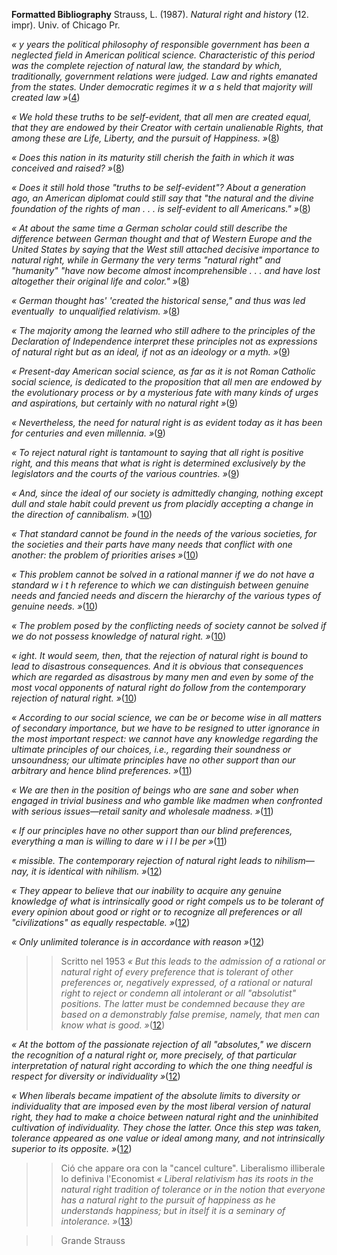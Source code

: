 
**Formatted Bibliography**
Strauss, L. (1987). _Natural right and history_ (12. impr). Univ. of Chicago Pr.


*« y years the political philosophy of responsible government has been a neglected field in American political science. Characteristic of this period was the complete rejection of natural law, the standard by which, traditionally, government relations were judged. Law and rights emanated from the states. Under democratic regimes it w a s held that majority will created law »*([4](zotero://open-pdf/library/items/WBM3UIY8?page=4&annotation=MSZTJDI6))


 *« We hold these truths to be self-evident,  that all men are created equal, that they are endowed by their  Creator with certain unalienable Rights, that among these are  Life, Liberty, and the pursuit of Happiness. »*([8](zotero://open-pdf/library/items/WBM3UIY8?page=8&annotation=35Y357XF))


 *« Does this nation in its maturity still cherish the faith in which it was conceived and  raised? »*([8](zotero://open-pdf/library/items/WBM3UIY8?page=8&annotation=LRYPHZR6))


 *« Does it still hold those "truths to be self-evident"?  About a generation ago, an American diplomat could still say  that "the natural and the divine foundation of the rights of  man . . . is self-evident to all Americans." »*([8](zotero://open-pdf/library/items/WBM3UIY8?page=8&annotation=RFU3HCDV))


 *« At about the same  time a German scholar could still describe the difference between German thought and that of Western Europe and the  United States by saying that the West still attached decisive  importance to natural right, while in Germany the very terms  "natural right" and "humanity" "have now become almost  incomprehensible . . . and have lost altogether their original  life and color." »*([8](zotero://open-pdf/library/items/WBM3UIY8?page=8&annotation=SXY7KLPD))


 *« German thought has' 'created the historical sense," and thus was led eventually  to unqualified relativism. »*([8](zotero://open-pdf/library/items/WBM3UIY8?page=8&annotation=5XIUGBJL))


 *« The majority among the learned who still adhere to the principles of the Declaration of Independence interpret these principles not as expressions of natural right but as an ideal, if not as an ideology or a myth. »*([9](zotero://open-pdf/library/items/WBM3UIY8?page=9&annotation=PJCEQTUH))


 *« Present-day American social science, as far as it is not Roman Catholic social science, is dedicated to the proposition that all men are endowed by the evolutionary process or by a mysterious fate with many kinds of urges and aspirations, but certainly with no natural right »*([9](zotero://open-pdf/library/items/WBM3UIY8?page=9&annotation=56IXBVGC))


 *« Nevertheless, the need for natural right is as evident today as it has been for centuries and even millennia. »*([9](zotero://open-pdf/library/items/WBM3UIY8?page=9&annotation=4TKMESUP))


 *« To reject natural right is tantamount to saying that all right is positive right, and this means that what is right is determined exclusively by the legislators and the courts of the various countries. »*([9](zotero://open-pdf/library/items/WBM3UIY8?page=9&annotation=ZFLLLG4K))


 *« And, since the ideal of our society is admittedly changing, nothing except dull and stale habit could prevent us from placidly accepting a change in the direction of cannibalism. »*([10](zotero://open-pdf/library/items/WBM3UIY8?page=10&annotation=ATNY3SDW))


 *« That standard cannot be found in the needs of the various societies, for the societies and their parts have many needs that conflict with one another: the problem of priorities arises »*([10](zotero://open-pdf/library/items/WBM3UIY8?page=10&annotation=LB8E6H32))


 *« This problem cannot be solved in a rational manner if we do not have a standard w i t h reference to which we can distinguish between genuine needs and fancied needs and discern the hierarchy of the various types of genuine needs. »*([10](zotero://open-pdf/library/items/WBM3UIY8?page=10&annotation=9BXWMF5R))


 *« The problem posed by the conflicting needs of society cannot be solved if we do not possess knowledge of natural right. »*([10](zotero://open-pdf/library/items/WBM3UIY8?page=10&annotation=RWPMHHVJ))


 *« ight.  It would seem, then, that the rejection of natural right is bound to lead to disastrous consequences. And it is obvious that consequences which are regarded as disastrous by many men and even by some of the most vocal opponents of natural right do follow from the contemporary rejection of natural right. »*([10](zotero://open-pdf/library/items/WBM3UIY8?page=10&annotation=PKGSI9UW))


 *« According to our social science, we can be or  become wise in all matters of secondary importance, but we  have to be resigned to utter ignorance in the most important  respect: we cannot have any knowledge regarding the ultimate principles of our choices, i.e., regarding their soundness  or unsoundness; our ultimate principles have no other support  than our arbitrary and hence blind preferences. »*([11](zotero://open-pdf/library/items/WBM3UIY8?page=11&annotation=FXVEEQ9Q))


 *« We are then  in the position of beings who are sane and sober when engaged  in trivial business and who gamble like madmen when confronted with serious issues—retail sanity and wholesale madness. »*([11](zotero://open-pdf/library/items/WBM3UIY8?page=11&annotation=QXFDP7J7))


 *« If our principles have no other support than our blind  preferences, everything a man is willing to dare w i l l be per »*([11](zotero://open-pdf/library/items/WBM3UIY8?page=11&annotation=X3NT77BJ))


 *« missible. The contemporary rejection of natural right leads to nihilism—nay, it is identical with nihilism. »*([12](zotero://open-pdf/library/items/WBM3UIY8?page=12&annotation=2VJ6A8MK))


 *« They appear to believe that our inability to acquire any genuine knowledge of what is intrinsically good or right compels us to be tolerant of every opinion about good or right or to recognize all preferences or all "civilizations" as equally respectable. »*([12](zotero://open-pdf/library/items/WBM3UIY8?page=12&annotation=M5WAN74P))


 *« Only unlimited tolerance is in accordance with reason »*([12](zotero://open-pdf/library/items/WBM3UIY8?page=12&annotation=PHSNSSMC))


 > >Scritto nel 1953 *« But this leads to the admission of a rational or natural right of every preference that is tolerant of other preferences or, negatively expressed, of a rational or natural right to reject or condemn all intolerant or all "absolutist" positions. The latter must be condemned because they are based on a demonstrably false premise, namely, that men can know what is good. »*([12](zotero://open-pdf/library/items/WBM3UIY8?page=12&annotation=W2VDE2QK))


 *« At the bottom of the passionate rejection of all "absolutes," we discern the recognition of a natural right or, more precisely, of that particular interpretation of natural right according to which the one thing needful is respect for diversity or individuality »*([12](zotero://open-pdf/library/items/WBM3UIY8?page=12&annotation=XKDGYKX5))


 *« When liberals became impatient of the absolute limits to diversity or individuality that are imposed even by the most liberal version of natural right, they had to make a choice between natural right and the uninhibited cultivation of individuality. They chose the latter. Once this step was taken, tolerance appeared as one value or ideal among many, and not intrinsically superior to its opposite. »*([12](zotero://open-pdf/library/items/WBM3UIY8?page=12&annotation=94DY2LRN))


 > >Ció che appare ora con la "cancel culture". Liberalismo illiberale lo definiva l'Economist *« Liberal relativism has its roots in the natural right tradition of tolerance or in the notion that everyone has a natural right to the pursuit of happiness as he understands happiness; but in itself it is a seminary of intolerance. »*([13](zotero://open-pdf/library/items/WBM3UIY8?page=13&annotation=Y8KINE2V))


 > >Grande Strauss 
